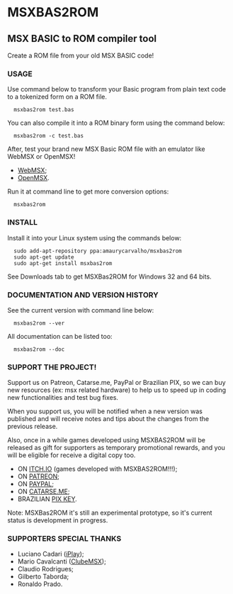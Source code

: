 # MSXBAS2ROM
## MSX BASIC to ROM compiler tool

Create a ROM file from your old MSX BASIC code!

### USAGE 

Use command below to transform your Basic program from plain text code to a tokenized form on a ROM file.

	  msxbas2rom test.bas

You can also compile it into a ROM binary form using the command below:

	  msxbas2rom -c test.bas

After, test your brand new MSX Basic ROM file with an emulator like WebMSX or OpenMSX!

-   [WebMSX](https://webmsx.org/);
-   [OpenMSX](https://openmsx.org/).

Run it at command line to get more conversion options:

	  msxbas2rom

### INSTALL 

Install it into your Linux system using the commands below:

	  sudo add-apt-repository ppa:amaurycarvalho/msxbas2rom
	  sudo apt-get update
	  sudo apt-get install msxbas2rom

See Downloads tab to get MSXBas2ROM for Windows 32 and 64 bits.

### DOCUMENTATION AND VERSION HISTORY

See the current version with command line below:

	  msxbas2rom --ver

All documentation can be listed too:

	  msxbas2rom --doc

### SUPPORT THE PROJECT!

Support us on Patreon, Catarse.me, PayPal or Brazilian PIX, so we can buy new resources (ex: msx related hardware) to help us to speed up in coding new functionalities and test bug fixes.

When you support us, you will be notified when a new version was published and will receive notes and tips about the changes from the previous release.

Also, once in a while games developed using MSXBAS2ROM will be released as gift for supporters as temporary promotional rewards, and you will be eligible for receive a digital copy too.

- ON [ITCH.IO](https://amaurycarvalho.itch.io/) (games developed with MSXBAS2ROM!!!);
- ON [PATREON](https://www.patreon.com/msxbas2rom);
- ON [PAYPAL](https://www.paypal.com/donate?business=X793ZKW56SRBY&item_name=MSXBAS2ROM+compiler+project&currency_code=BRL);
- ON [CATARSE.ME](https://www.catarse.me/msxbas2rom_msx_basic_compiler_21ec);
- BRAZILIAN [PIX KEY](amauryspires@gmail.com).

Note: MSXBas2ROM it's still an experimental prototype, so it's current status is development in progress.

### SUPPORTERS SPECIAL THANKS

-   Luciano Cadari ([iPlay](http://www.iplay.com.br));
-   Mario Cavalcanti ([ClubeMSX](http://www.clubemsx.com.br));
-   Claudio Rodrigues;
-   Gilberto Taborda;
-   Ronaldo Prado.